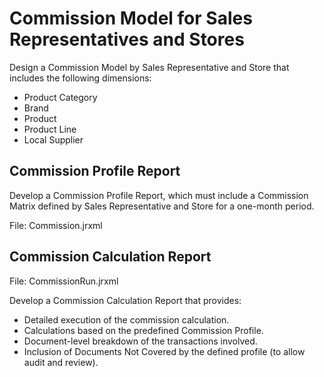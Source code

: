 # Commission Model for Sales Representatives and Stores

Design a Commission Model by Sales Representative and Store that includes the following dimensions:

- Product Category
- Brand
- Product
- Product Line
- Local Supplier

## Commission Profile Report

Develop a Commission Profile Report, which must include a Commission Matrix defined by Sales Representative and Store for a one-month period.

File: Commission.jrxml

## Commission Calculation Report

File: CommissionRun.jrxml

Develop a Commission Calculation Report that provides:

- Detailed execution of the commission calculation.
- Calculations based on the predefined Commission Profile.
- Document-level breakdown of the transactions involved.
- Inclusion of Documents Not Covered by the defined profile (to allow audit and review).

